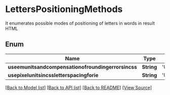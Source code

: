 # LettersPositioningMethods
It enumerates possible modes of positioning of letters in words in result HTML
            

## Enum
Name | Type | Value
------------ | ------------- | -------------
**useemunitsandcompensationofroundingerrorsincss** | **String** | 'UseEmUnitsAndCompensationOfRoundingErrorsInCss'
**usepixelunitsincssletterspacingforie** | **String** | 'UsePixelUnitsInCssLetterSpacingForIE'

[[Back to Model list]](../README.md#documentation-for-models) [[Back to API list]](../README.md#documentation-for-api-endpoints) [[Back to README]](../README.md) [[View Source]](../AsposePdfCloud/Models/LettersPositioningMethods.swift)

